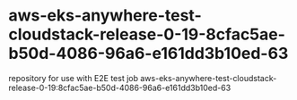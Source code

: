 # aws-eks-anywhere-test-cloudstack-release-0-19-8cfac5ae-b50d-4086-96a6-e161dd3b10ed-63
repository for use with E2E test job aws-eks-anywhere-test-cloudstack-release-0-19:8cfac5ae-b50d-4086-96a6-e161dd3b10ed-63
